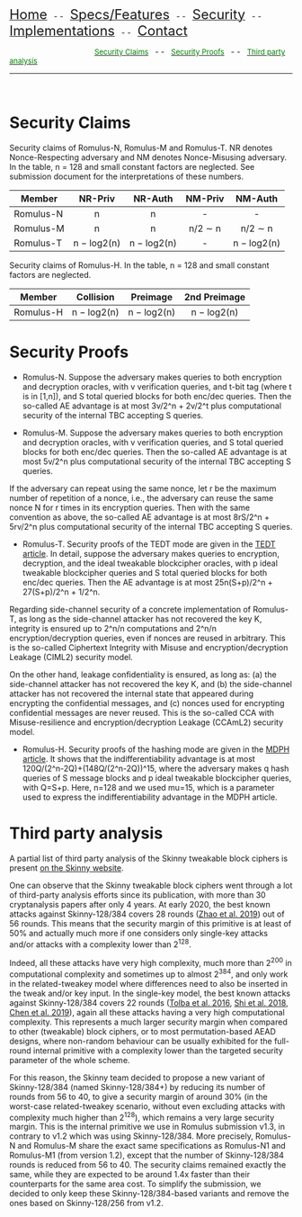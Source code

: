 [<font size="+2.5">Home</font>](https://romulusae.github.io/romulus/) &nbsp; - - &nbsp; [<font size="+2.5">Specs/Features</font>](https://romulusae.github.io/romulus/specs) &nbsp; - - &nbsp; [<font size="+2.5">Security</font>](https://romulusae.github.io/romulus/security) &nbsp; - - &nbsp; [<font size="+2.5">Implementations</font>](https://romulusae.github.io/romulus/impl)  &nbsp; - - &nbsp; [<font size="+2.5">Contact</font>](https://romulusae.github.io/romulus/contact)   

&nbsp; &emsp; &emsp; &emsp; &emsp; &emsp; &emsp; &emsp; &emsp; [<font size="-1.0" color="green">Security Claims</font>](https://romulusae.github.io/romulus/security#security-claims) &nbsp; - - &nbsp; [<font size="-1.0" color="green">Security Proofs</font>](https://romulusae.github.io/romulus/security#security-proofs) &nbsp; - - &nbsp; [<font size="-1.0" color="green">Third party analysis</font>](https://romulusae.github.io/romulus/security#third-party-analysis) 

---

&nbsp;   

# Security Claims

Security claims of Romulus-N, Romulus-M and Romulus-T. NR denotes Nonce-Respecting adversary and NM denotes Nonce-Misusing adversary. In the table, n = 128 and small constant
factors are neglected. See submission document for the interpretations of these numbers.

| Member        | NR-Priv           | NR-Auth   | NM-Priv | NM-Auth |   
| ------------- |:-------------:|:-------------:|:-------------:|:-------------:|  
| Romulus-N      | n | n | - | - |   
| Romulus-M      | n | n | n/2 ∼ n | n/2 ∼ n |   
| Romulus-T     | n − log2(n) | n − log2(n) | - |  n − log2(n) |   

Security claims of Romulus-H. In the table, n = 128 and small constant factors are neglected.

| Member        | Collision           | Preimage   | 2nd Preimage |   
| ------------- |:-------------:|:-------------:|:-------------:|   
| Romulus-H      | n − log2(n) | n − log2(n) | n − log2(n) |   


# Security Proofs

- Romulus-N. Suppose the adversary makes queries to both encryption and decryption oracles, with v verification queries, and t-bit tag (where t is in [1,n]), and S total queried blocks for both enc/dec queries. Then the so-called AE advantage is at most 3v/2^n + 2v/2^t plus computational security of the internal TBC accepting S queries. 

- Romulus-M. Suppose the adversary makes queries to both encryption and decryption oracles, with v verification queries, and S total queried blocks for both enc/dec queries. Then the so-called AE advantage is at most 5v/2^n plus computational security of the internal TBC accepting S queries.

 If the adversary can repeat using the same nonce, let r be the maximum number of repetition of a nonce, i.e., the adversary can reuse the same nonce N for r times in its encryption queries. Then with the same convention as above, the so-called AE advantage is at most 8rS/2^n + 5rv/2^n plus computational security of the internal TBC accepting S queries.

- Romulus-T. Security proofs of the TEDT mode are given in the [TEDT article](https://eprint.iacr.org/2019/137). In detail, suppose the adversary makes queries to encryption, decryption, and the ideal tweakable blockcipher oracles, with p ideal tweakable blockcipher queries and S total queried blocks for both enc/dec queries. Then the AE advantage is at most 25n(S+p)/2^n + 27(S+p)/2^n + 1/2^n.

 Regarding side-channel security of a concrete implementation of Romulus-T, as long as the side-channel attacker has not recovered the key K, integrity is ensured up to 2^n/n computations and 2^n/n encryption/decryption queries, even if nonces are reused in arbitrary. This is the so-called Ciphertext Integrity with Misuse and encryption/decryption Leakage (CIML2) security model.

 On the other hand, leakage confidentiality is ensured, as long as: (a) the side-channel attacker has not recovered the key K, and (b) the side-channel attacker has not recovered the internal state that appeared during encrypting the confidential messages, and (c) nonces used for encrypting confidential messages are never reused. This is the so-called CCA with Misuse-resilience and encryption/decryption Leakage (CCAmL2) security model.

- Romulus-H. Security proofs of the hashing mode are given in the [MDPH article](https://link.springer.com/chapter/10.1007/978-3-030-30530-7_4). It shows that the indifferentiability advantage is at most 120Q/(2^n-2Q)+(148Q/(2^n-2Q))^15, where the adversary makes q hash queries of S message blocks and p ideal tweakable blockcipher queries, with Q=S+p. Here, n=128 and we used mu=15, which is a parameter used to express the indifferentiability advantage in the MDPH article.


# Third party analysis

A partial list of third party analysis of the Skinny tweakable block ciphers is present [on the Skinny website](https://sites.google.com/site/skinnycipher/security). 

One can observe that the Skinny tweakable block ciphers went through a lot of third-party analysis efforts since its publication, with more than 30 cryptanalysis papers after only 4 years. At early 2020, the best known attacks against Skinny-128/384 covers 28 rounds ([Zhao et al. 2019](https://eprint.iacr.org/2019/714)) out of 56 rounds. This means that the security margin of this primitive is at least of 50% and actually much more if one considers only single-key attacks and/or attacks with a complexity lower than 2<sup>128</sup>.

Indeed, all these attacks have very high complexity, much more than 2<sup>200</sup> in computational complexity and sometimes up to almost 2<sup>384</sup>, and only work in the related-tweakey model where differences need to also be inserted in the tweak and/or key input. In the single-key model, the best known attacks against Skinny-128/384 covers 22 rounds ([Tolba et al. 2016](https://eprint.iacr.org/2016/1115.pdf), [Shi et al. 2018](https://eprint.iacr.org/2018/813.pdf), [Chen et al. 2019](https://link.springer.com/chapter/10.1007/978-3-030-41579-2_14)), again all these attacks having a very high computational complexity. This represents a much larger security margin when compared to other (tweakable) block ciphers, or to most permutation-based AEAD designs, where non-random behaviour can be usually exhibited for the full-round internal primitive with a complexity lower than the targeted security parameter of the whole scheme. 

For this reason, the Skinny team decided to propose a new variant of Skinny-128/384 (named Skinny-128/384+) by reducing its number of rounds from 56 to 40, to give a security margin of around 30% (in the worst-case related-tweakey scenario, without even excluding attacks with complexity much higher than 2<sup>128</sup>), which remains a very large security margin. This is the internal primitive we use in Romulus submission v1.3, in contrary to v1.2 which was using Skinny-128/384. More precisely, Romulus-N and Romulus-M share the exact same specifications as Romulus-N1 and Romulus-M1 (from version 1.2), except that the number of Skinny-128/384 rounds is reduced from 56 to 40. The security claims remained exactly the same, while they are expected to be around 1.4x faster than their counterparts for the same area cost. To simplify the submission, we decided to only keep these Skinny-128/384-based variants and remove the ones based on Skinny-128/256 from v1.2.
